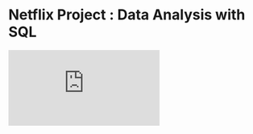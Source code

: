 # Netflix Project : Data Analysis with SQL

![Netflix Logo](https://github.com/anime7/netflix_project/blob/main/README.md)
